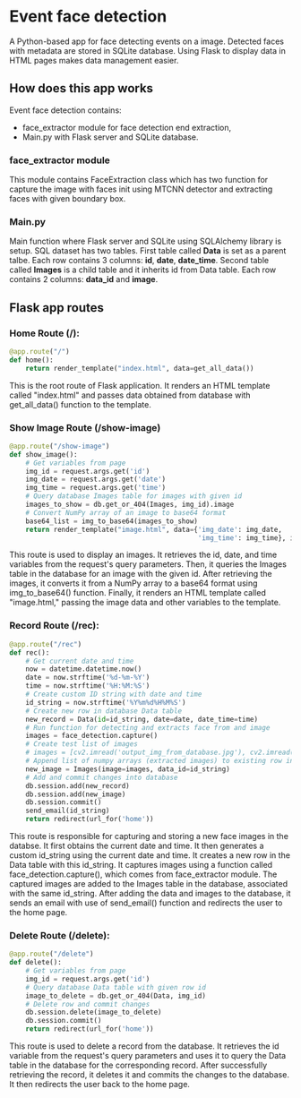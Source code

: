 # Event face detection
A Python-based app for face detecting events on a image. Detected faces with metadata are stored in SQLite database. Using Flask to display data in HTML pages makes data management easier.

## How does this app works
Event face detection contains:
 - face_extractor module for face detection end extraction,
 - Main.py with Flask server and SQLite database.

### face_extractor module
This module contains FaceExtraction class which has two function for capture the image with faces init using MTCNN detector and extracting faces with given boundary box.

### Main.py
Main function where Flask server and SQLite using SQLAlchemy library is setup.
SQL dataset has two tables. First table called **Data** is set as a parent talbe. Each row contains 3 columns: **id**, **date**, **date_time**. Second table called **Images** is a child table and it inherits id from Data table. Each row contains 2 columns: **data_id** and **image**.

## Flask app routes

### Home Route (/):
```python
@app.route("/")
def home():
    return render_template("index.html", data=get_all_data())
```
This is the root route of Flask application. It renders an HTML template called "index.html" and passes data obtained from database with get_all_data() function to the template.

### Show Image Route (/show-image)
```python
@app.route("/show-image")
def show_image():
    # Get variables from page
    img_id = request.args.get('id')
    img_date = request.args.get('date')
    img_time = request.args.get('time')
    # Query database Images table for images with given id
    images_to_show = db.get_or_404(Images, img_id).image
    # Convert NumPy array of an image to base64 format
    base64_list = img_to_base64(images_to_show)
    return render_template("image.html", data={'img_date': img_date,
                                               'img_time': img_time}, images_base64=base64_list)
```
This route is used to display an images. It retrieves the id, date, and time variables from the request's query parameters. Then, it queries the Images table in the database for an image with the given id. After retrieving the images, it converts it from a NumPy array to a base64 format using img_to_base64() function. Finally, it renders an HTML template called "image.html," passing the image data and other variables to the template.

### Record Route (/rec):
```python
@app.route("/rec")
def rec():
    # Get current date and time
    now = datetime.datetime.now()
    date = now.strftime('%d-%m-%Y')
    time = now.strftime('%H:%M:%S')
    # Create custom ID string with date and time
    id_string = now.strftime('%Y%m%d%H%M%S')
    # Create new row in database Data table
    new_record = Data(id=id_string, date=date, date_time=time)
    # Run function for detecting and extracts face from and image
    images = face_detection.capture()
    # Create test list of images
    # images = [cv2.imread('output_img_from_database.jpg'), cv2.imread('2.jpg')]
    # Append list of numpy arrays (extracted images) to existing row in Images table
    new_image = Images(image=images, data_id=id_string)
    # Add and commit changes into database
    db.session.add(new_record)
    db.session.add(new_image)
    db.session.commit()
    send_email(id_string)
    return redirect(url_for('home'))
```
This route is responsible for capturing and storing a new face images in the databse. It first obtains the current date and time. It then generates a custom id_string using the current date and time. It creates a new row in the Data table with this id_string. It captures images using a function called face_detection.capture(), which comes from face_extractor module. The captured images are added to the Images table in the database, associated with the same id_string. After adding the data and images to the database, it sends an email with use of send_email() function and redirects the user to the home page.

### Delete Route (/delete):
```python
@app.route("/delete")
def delete():
    # Get variables from page
    img_id = request.args.get('id')
    # Query database Data table with given row id
    image_to_delete = db.get_or_404(Data, img_id)
    # Delete row and commit changes
    db.session.delete(image_to_delete)
    db.session.commit()
    return redirect(url_for('home'))
```
This route is used to delete a record from the database. It retrieves the id variable from the request's query parameters and uses it to query the Data table in the database for the corresponding record. After successfully retrieving the record, it deletes it and commits the changes to the database. It then redirects the user back to the home page.







